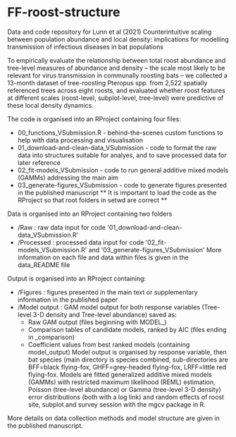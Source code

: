 # FF-roost-structure
Data and code repository for Lunn et al (2021) Counterintuitive scaling between population abundance and local density: implications for modelling transmission of infectious diseases in bat populations

To empirically evaluate the relationship between total roost abundance and tree-level measures of abundance and density – the scale most likely to be relevant for virus transmission in communally roosting bats – we collected a 13-month dataset of tree-roosting Pteropus spp. from 2,522 spatially referenced trees across eight roosts, and evaluated whether roost features at different scales (roost-level, subplot-level, tree-level) were predictive of these local density dynamics. 

The code is organised into an RProject containing four files:
- 00_functions_VSubmission.R - behind-the-scenes custom functions to help with data processing and visualisation
- 01_download-and-clean-data_VSubmission - code to format the raw data into structures suitable for analyes, and to save processed data for later reference
- 02_fit-models_VSubmission - code to run general additive mixed models (GAMMs) addressing the main aim
- 03_generate-figures_VSubmission - code to generate figures presented in the published manuscript
** It is important to load the code as the RProject so that root folders in setwd are correct **

Data is organised into an RProject containing two folders
- /Raw : raw data input for code '01_download-and-clean-data_VSubmission.R'
- /Processed : processed data input for code '02_fit-models_VSubmission.R' and '03_generate-figures_VSubmission'
More information on each file and data within files is given in the data_README file

Output is organised into an RProject containing:
- /Figures : figures presented in the main text or supplementary information in the published paper
- /Model output : GAM model output for both response variables (Tree-level 3-D density and Tree-level abundance) saved as:
     - Raw GAM output (files beginning with MODEL_)
     - Comparison tables of candidate models, ranked by AIC (files ending in _comparison)
     - Coefficient values from best ranked models (containing model_output)
Model output is organised by response variable, then bat species (main directory is species combined, sub-directories are BFF=black flying-fox, GHFF=grey-headed flying-fox, LRFF=little red flying-fox.
Models are fitted generalized additive mixed models (GAMMs) with restricted maximum likelihood (REML) estimation, Poisson (tree-level abundance) or Gamma (tree-level 3-D density) error distributions (both with a log link) and random effects of roost site, subplot and survey session with the mgcv package in R.

More details on data collection methods and model structure are given in the published manuscript.
